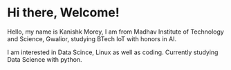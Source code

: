 # Hi there, Welcome!
Hello, my name is Kanishk Morey, I am from Madhav Institute of Technology and Science, Gwalior, studying BTech IoT with honors in AI.

I am interested in Data Scince, Linux as well as coding. Currently studying Data Science with python.
